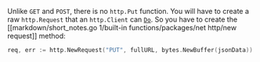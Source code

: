 Unlike `GET` and `POST`, there is no `http.Put` function. You will have to create a raw `http.Request` that an `http.Client` can [`Do`](https://pkg.go.dev/net/http#Client.Do).  So you have to create the [[markdown/short_notes.go 1/built-in functions/packages/net http/new request]] method:
```go
req, err := http.NewRequest("PUT", fullURL, bytes.NewBuffer(jsonData))
```
